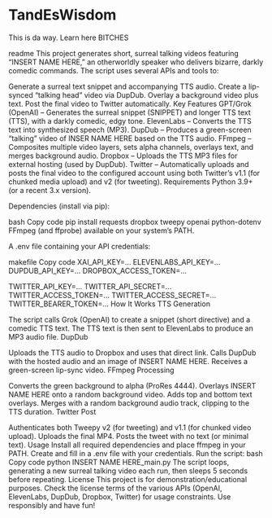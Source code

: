 # TandEsWisdom
This is da way. Learn here BITCHES

readme
This project generates short, surreal talking videos featuring “INSERT NAME HERE,” an otherworldly speaker who delivers bizarre, darkly comedic commands. The script uses several APIs and tools to:

Generate a surreal text snippet and accompanying TTS audio.
Create a lip-synced “talking head” video via DupDub.
Overlay a background video plus text.
Post the final video to Twitter automatically.
Key Features
GPT/Grok (OpenAI) – Generates the surreal snippet (SNIPPET) and longer TTS text (TTS), with a darkly comedic, edgy tone.
ElevenLabs – Converts the TTS text into synthesized speech (MP3).
DupDub – Produces a green-screen “talking” video of INSER NAME HERE based on the TTS audio.
FFmpeg – Composites multiple video layers, sets alpha channels, overlays text, and merges background audio.
Dropbox – Uploads the TTS MP3 files for external hosting (used by DupDub).
Twitter – Automatically uploads and posts the final video to the configured account using both Twitter’s v1.1 (for chunked media upload) and v2 (for tweeting).
Requirements
Python 3.9+ (or a recent 3.x version).

Dependencies (install via pip):

bash
Copy code
pip install requests dropbox tweepy openai python-dotenv
FFmpeg (and ffprobe) available on your system’s PATH.

A .env file containing your API credentials:

makefile
Copy code
XAI_API_KEY=...
ELEVENLABS_API_KEY=...
DUPDUB_API_KEY=...
DROPBOX_ACCESS_TOKEN=...

TWITTER_API_KEY=...
TWITTER_API_SECRET=...
TWITTER_ACCESS_TOKEN=...
TWITTER_ACCESS_SECRET=...
TWITTER_BEARER_TOKEN=...
How It Works
TTS Generation

The script calls Grok (OpenAI) to create a snippet (short directive) and a comedic TTS text.
The TTS text is then sent to ElevenLabs to produce an MP3 audio file.
DupDub

Uploads the TTS audio to Dropbox and uses that direct link.
Calls DupDub with the hosted audio and an image of INSERT NAME HERE.
Receives a green-screen lip-sync video.
FFmpeg Processing

Converts the green background to alpha (ProRes 4444).
Overlays INSERT NAME HERE onto a random background video.
Adds top and bottom text overlays.
Merges with a random background audio track, clipping to the TTS duration.
Twitter Post

Authenticates both Tweepy v2 (for tweeting) and v1.1 (for chunked video upload).
Uploads the final MP4.
Posts the tweet with no text (or minimal text).
Usage
Install all required dependencies and place ffmpeg in your PATH.
Create and fill in a .env file with your credentials.
Run the script:
bash
Copy code
python INSERT NAME HERE_main.py
The script loops, generating a new surreal talking video each run, then sleeps 5 seconds before repeating.
License
This project is for demonstration/educational purposes. Check the license terms of the various APIs (OpenAI, ElevenLabs, DupDub, Dropbox, Twitter) for usage constraints. Use responsibly and have fun!
